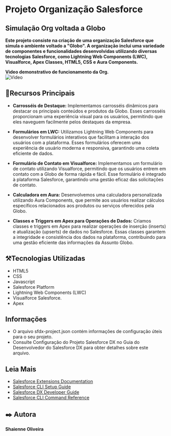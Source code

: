 # Projeto Organização Salesforce

## Simulação Org voltada a Globo

**Este projeto consiste na criação de uma organização Salesforce que simula o ambiente voltado a "Globo". A organização inclui uma variedade de componentes e funcionalidades desenvolvidas utilizando diversas tecnologias Salesforce, como Lightning Web Components (LWC), Visualforce, Apex Classes, HTML5, CSS e Aura Components.**

**Video demonstrativo de funcionamento da Org.**<br>
![Video](https://github.com/shaienne23/ProjetoGlobo/blob/main/img/apresentacaoOrg.gif)

## :closed_book:Recursos Principais<br>

- **Carrosséis de Destaque:** Implementamos carrosséis dinâmicos para destacar os principais conteúdos e produtos da Globo. Esses carrosséis proporcionam uma experiência visual para os usuários, permitindo que eles naveguem facilmente pelos destaques da empresa.<br>

- **Formulários em LWC:** Utilizamos Lightning Web Components para desenvolver formulários interativos que facilitam a interação dos usuários com a plataforma. Esses formulários oferecem uma experiência de usuário moderna e responsiva, garantindo uma coleta eficiente de dados.<br>
  
- **Formulário de Contato em Visualforce:** Implementamos um formulário de contato utilizando Visualforce, permitindo que os usuários entrem em contato com a Globo de forma rápida e fácil. Esse formulário é integrado à plataforma Salesforce, garantindo uma gestão eficaz das solicitações de contato.<br>
  
- **Calculadora em Aura:**  Desenvolvemos uma calculadora personalizada utilizando Aura Components, que permite aos usuários realizar cálculos específicos relacionados aos produtos ou serviços oferecidos pela Globo. <br>
  
- **Classes e Triggers em Apex para Operações de Dados:**  Criamos classes e triggers em Apex para realizar operações de inserção (inserts) e atualização (upserts) de dados no Salesforce. Essas classes garantem a integridade e consistência dos dados na plataforma, contribuindo para uma gestão eficiente das informações da Assunto Globo.<br>

## :hammer_and_pick:Tecnologias Utilizadas
- HTML5
- CSS
- Javascript
- Salesforce Platform
- Lightning Web Components (LWC)
- Visualforce Salesforce.
- Apex

## Informações

- O arquivo sfdx-project.json contém informações de configuração úteis para o seu projeto.
- Consulte Configuração do Projeto Salesforce DX no Guia do Desenvolvedor do Salesforce DX para obter detalhes sobre este arquivo.

## Leia Mais

- [Salesforce Extensions Documentation](https://developer.salesforce.com/tools/vscode/)
- [Salesforce CLI Setup Guide](https://developer.salesforce.com/docs/atlas.en-us.sfdx_setup.meta/sfdx_setup/sfdx_setup_intro.htm)
- [Salesforce DX Developer Guide](https://developer.salesforce.com/docs/atlas.en-us.sfdx_dev.meta/sfdx_dev/sfdx_dev_intro.htm)
- [Salesforce CLI Command Reference](https://developer.salesforce.com/docs/atlas.en-us.sfdx_cli_reference.meta/sfdx_cli_reference/cli_reference.htm)

<h2>✒️ Autora</h2>
<strong>Shaienne Oliveira</strong>
